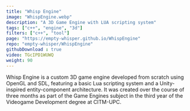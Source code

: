 ```yaml
---
title: "Whisp Engine"
image: "WhispEngine.webp"
description: "A 3D Game Engine with LUA scripting system"
tags: ["c++", "engine", "3d"]
filters: ["c++", "tool"]
page: "https://empty-whisper.github.io/WhispEngine"
repo: "empty-whisper/WhispEngine"
githubDownload : true
video: TGcIPD1WUWQ
weight: 90
---
```

Whisp Engine is a custom 3D game engine developed from scratch using OpenGL and SDL, featuring a basic Lua scripting system and a Unity-inspired entity-component architecture. It was created over the course of three months as part of the Game Engines subject in the third year of the Videogame Development degree at CITM-UPC.
